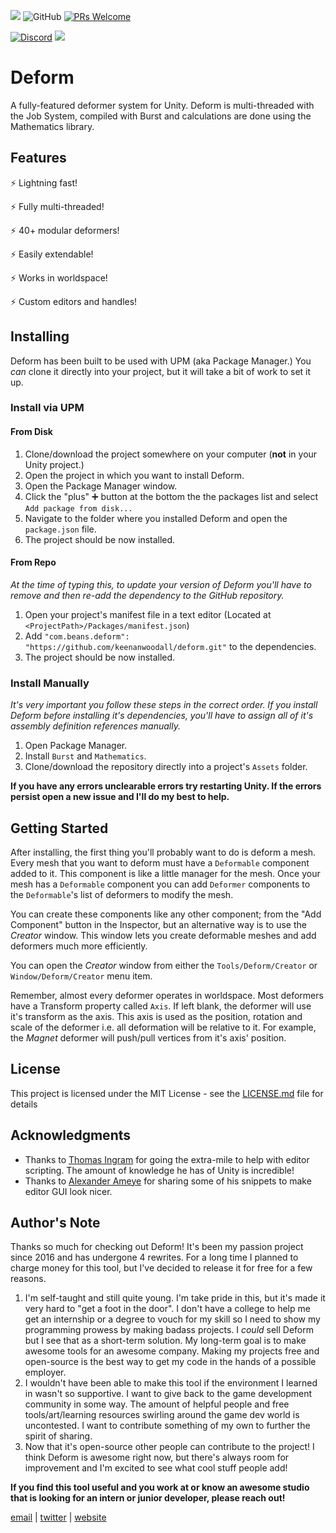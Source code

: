 ![](https://img.shields.io/badge/unity-2018.3%2B-blue.svg)
![GitHub](https://img.shields.io/github/license/keenanwoodall/Deform.svg)
[![PRs Welcome](https://img.shields.io/badge/PRs-welcome-blue.svg)](https://github.com/keenanwoodall/Deform/compare)

[![Discord](https://img.shields.io/discord/503808487520993280.svg?logo=Discord&style=social)](https://discord.gg/NnX5cpr)
[![](https://img.shields.io/twitter/follow/keenanwoodall.svg?label=Follow&style=social)](https://twitter.com/intent/follow?screen_name=keenanwoodall)

# Deform
A fully-featured deformer system for Unity. Deform is multi-threaded with the Job System, compiled with Burst and calculations are done using the Mathematics library.

## Features
:zap: Lightning fast!

:zap: Fully multi-threaded!

:zap: 40+ modular deformers!

:zap: Easily extendable!

:zap: Works in worldspace!

:zap: Custom editors and handles!

## Installing
Deform has been built to be used with UPM (aka Package Manager.) You *can* clone it directly into your project, but it will take a bit of work to set it up.

### Install via UPM
#### From Disk
1. Clone/download the project somewhere on your computer (**not** in your Unity project.)
2. Open the project in which you want to install Deform.
3. Open the Package Manager window.
4. Click the "plus" :heavy_plus_sign: button at the bottom the the packages list and select `Add package from disk...`
5. Navigate to the folder where you installed Deform and open the `package.json` file.
6. The project should be now installed.

#### From Repo
*At the time of typing this, to update your version of Deform you'll have to remove and then re-add the dependency to the GitHub repository.*
1. Open your project's manifest file in a text editor (Located at `<ProjectPath>/Packages/manifest.json`)
2. Add `"com.beans.deform": "https://github.com/keenanwoodall/deform.git"` to the dependencies.
3. The project should be now installed.

### Install Manually
*It's very important you follow these steps in the correct order. If you install Deform before installing it's dependencies, you'll have to assign all of it's assembly definition references manually.*
1. Open Package Manager.
2. Install `Burst` and `Mathematics`.
3. Clone/download the repository directly into a project's `Assets` folder.

**If you have any errors unclearable errors try restarting Unity. If the errors persist open a new issue and I'll do my best to help.**

## Getting Started
After installing, the first thing you'll probably want to do is deform a mesh. Every mesh that you want to deform must have a `Deformable` component added to it. This component is like a little manager for the mesh. Once your mesh has a `Deformable` component you can add `Deformer` components to the `Deformable`'s list of deformers to modify the mesh.

You can create these components like any other component; from the "Add Component" button in the Inspector, but an alternative way is to use the *Creator* window. This window lets you create deformable meshes and add deformers much more efficiently.

You can open the *Creator* window from either the `Tools/Deform/Creator` or `Window/Deform/Creator` menu item.

Remember, almost every deformer operates in worldspace. Most deformers have a Transform property called `Axis`. If left blank, the deformer will use it's transform as the axis. This axis is used as the position, rotation and scale of the deformer i.e. all deformation will be relative to it. For example, the *Magnet* deformer will push/pull vertices from it's axis' position.

## License
This project is licensed under the MIT License - see the [LICENSE.md](LICENSE.md) file for details

## Acknowledgments
* Thanks to [Thomas Ingram](https://twitter.com/vertexxyz) for going the extra-mile to help with editor scripting. The amount of knowledge he has of Unity is incredible!
* Thanks to [Alexander Ameye](https://twitter.com/alexanderameye) for sharing some of his snippets to make editor GUI look nicer.

## Author's Note
Thanks so much for checking out Deform! It's been my passion project since 2016 and has undergone 4 rewrites. For a long time I planned to charge money for this tool, but I've decided to release it for free for a few reasons.

1. I'm self-taught and still quite young. I'm take pride in this, but it's made it very hard to "get a foot in the door". I don't have a college to help me get an internship or a degree to vouch for my skill so I need to show my programming prowess by making badass projects. I *could* sell Deform but I see that as a short-term solution. My long-term goal is to make awesome tools for an awesome company. Making my projects free and open-source is the best way to get my code in the hands of a possible employer.
2. I wouldn't have been able to make this tool if the environment I learned in wasn't so supportive. I want to give back to the game development community in some way. The amount of helpful people and free tools/art/learning resources swirling around the game dev world is uncontested. I want to contribute something of my own to further the spirit of sharing.
3. Now that it's open-source other people can contribute to the project! I think Deform is awesome right now, but there's always room for improvement and I'm excited to see what cool stuff people add!

**If you find this tool useful and you work at or know an awesome studio that is looking for an intern or junior developer, please reach out!**

[email](mailto:keenanwoodall@gmail.com) | [twitter](https://twitter.com/keenanwoodall) | [website](http://keenanwoodall.com)
